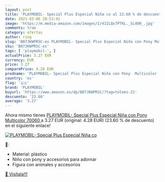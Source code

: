 ```yaml
---
layout: post
title: 'PLAYMOBIL- Special Plus Especial Niña co al 23.60 % de descuento'
date: 2021-03-06 20:53:41
image: 'https://m.media-amazon.com/images/I/41ILQx7PTKL._SL400_.jpg'
comments: true
category: ofertas
author: ring
slug: 'B07JKWPRSC-es PLAYMOBIL- Special Plus Especial Niña con Pony Multicolor...'
sku: 'B07JKWPRSC-es'
tags: [ 'playmobil-', ]
actualPrice: 3.27 EUR
currency: EUR
price: 3.27
comparePrice: 4.28 EUR
prodname: 'PLAYMOBIL- Special Plus Especial Niña con Pony  Multicolor  70060 '
country: 'es'
flag: '🇪🇸'
brand: 'PLAYMOBIL'
buyurl: 'https://www.amazon.es/dp/B07JKWPRSC/?tag=tolees-21'
descuento: '23.60'
average: '3.27'
---
```


Ahora mismo tienes [PLAYMOBIL- Special Plus Especial Niña con Pony  Multicolor  70060 ](https://www.amazon.es/dp/B07JKWPRSC/?tag=tolees-21) a 3.27 EUR (original: 4.28 EUR) (23.60 %  de descuento) en el siguiente enlace!

[![PLAYMOBIL- Special Plus Especial Niña co](https://m.media-amazon.com/images/I/41ILQx7PTKL._SL400_.jpg)](https://www.amazon.es/dp/B07JKWPRSC/?tag=tolees-21)

🔎:

- Material: plástico
- Niño con pony y accesorios para adornar
- Figura con animales y accesorios

[🛒 Visítala!!!](https://www.amazon.es/dp/B07JKWPRSC/?tag=tolees-21)
